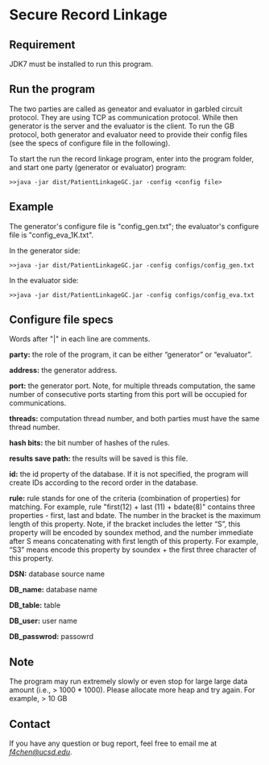 Secure Record Linkage
====

Requirement
---
JDK7 must be installed to run this program.

Run the program
---
The two parties are called as geneator and evaluator in garbled circuit protocol. They are using TCP as communication protocol. While then generator is the server and the evaluator is the client. To run the GB protocol, both generator and evaluator need to provide their config files (see the specs of configure file in the following).

To start the run the record linkage program, enter into the program folder, and start one party (generator or evaluator) program:
```
>>java -jar dist/PatientLinkageGC.jar -config <config file>
```

Example
---
The generator's configure file is "config_gen.txt"; the evaluator's configure file is "config_eva_1K.txt".

In the generator side:
```
>>java -jar dist/PatientLinkageGC.jar -config configs/config_gen.txt
```

In the evaluator side:
```
>>java -jar dist/PatientLinkageGC.jar -config configs/config_eva.txt
```

Configure file specs
---
Words after "|" in each line are comments.

**party:**
the role of the program, it can be either “generator” or “evaluator”.

**address:**
the generator address. 

**port:**
the generator port. Note, for multiple threads computation, the same number of consecutive ports starting from this port will be occupied for communications.

**threads:**
computation thread number, and both parties must have the same thread number.

**hash bits:**
the bit number of hashes of the rules.

**results save path:**
the results will be saved is this file.

**id:**
the id property of the database. If it is not specified, the program will create IDs according to the record order in the database.

**rule:**
rule stands for one of the criteria (combination of properties) for matching. For example,  rule "first(12) + last (11) + bdate(8)" contains three properties - first, last and bdate. The number in the bracket is the maximum length of this property. Note, if the bracket includes the letter “S”,  this property will be encoded by soundex method, and the number immediate after S means concatenating with first length of this property. For example, “S3” means encode this property by soundex + the first three character of this property.

**DSN:**
database source name

**DB_name:**
database name

**DB_table:**
table

**DB_user:**
user name

**DB_passwrod:**
passowrd

Note
---
The program may run extremely slowly or even stop for large large data amount (i.e., > 1000 * 1000). Please allocate more heap and try again. For example, > 10 GB

Contact
---
If you have any question or bug report, feel free to email me at *f4chen@ucsd.edu*.
